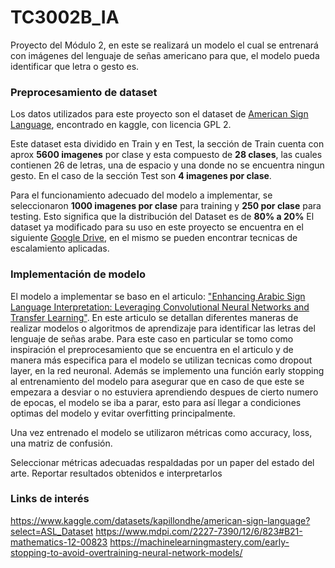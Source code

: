 # TC3002B_IA
Proyecto del Módulo 2, en este se realizará un modelo el cual se entrenará con imágenes del lenguaje de señas americano para que, el modelo pueda identificar que letra o gesto es.

### Preprocesamiento de dataset
Los datos utilizados para este proyecto son el dataset de [American  Sign Language](https://www.kaggle.com/datasets/kapillondhe/american-sign-language?select=ASL_Dataset), encontrado en kaggle, con licencia GPL 2.

Este dataset esta dividido en Train y en Test, la sección de Train cuenta con aprox **5600 imagenes** por clase y esta compuesto de **28 clases**, las cuales contienen 26 de letras, una de espacio y una donde no se encuentra ningun gesto. En el caso de la sección Test son **4 imagenes por clase**.

Para el funcionamiento adecuado del modelo a implementar, se seleccionaron **1000 imagenes por clase** para training y **250 por clase** para testing. Esto significa que la distribución del Dataset es de **80% a 20%**
El dataset ya modificado para su uso en este proyecto se encuentra en el siguiente [Google Drive](https://drive.google.com/drive/folders/12T7WFUGrXnJnKvZKeLaGCPVRHsZfRWJj?usp=sharing), en el mismo se pueden encontrar tecnicas de escalamiento aplicadas.

### Implementación de modelo
El modelo a implementar se baso en el articulo: ["Enhancing Arabic Sign Language Interpretation: Leveraging Convolutional Neural Networks and Transfer Learning"](https://www.mdpi.com/2227-7390/12/6/823#B21-mathematics-12-00823). En este articulo se detallan diferentes maneras de realizar modelos o algoritmos de aprendizaje para identificar las letras del lenguaje de señas arabe. Para este caso en particular se tomo como inspiración el preprocesamiento que se encuentra en el articulo y de manera más especifica para el modelo se utilizan tecnicas como dropout layer, en la red neuronal. Además se implemento una función early stopping al entrenamiento del modelo para asegurar que en caso de que este se empezara a desviar o no estuviera aprendiendo despues de cierto numero de epocas, el modelo se iba a parar, esto para así llegar a condiciones optimas del modelo y evitar overfitting principalmente.

Una vez entrenado el modelo se utilizaron métricas como accuracy, loss, una matriz de confusión.

Seleccionar métricas adecuadas respaldadas por un paper del estado del arte.
Reportar resultados obtenidos e interpretarlos

### Links de interés 
https://www.kaggle.com/datasets/kapillondhe/american-sign-language?select=ASL_Dataset
https://www.mdpi.com/2227-7390/12/6/823#B21-mathematics-12-00823
https://machinelearningmastery.com/early-stopping-to-avoid-overtraining-neural-network-models/
